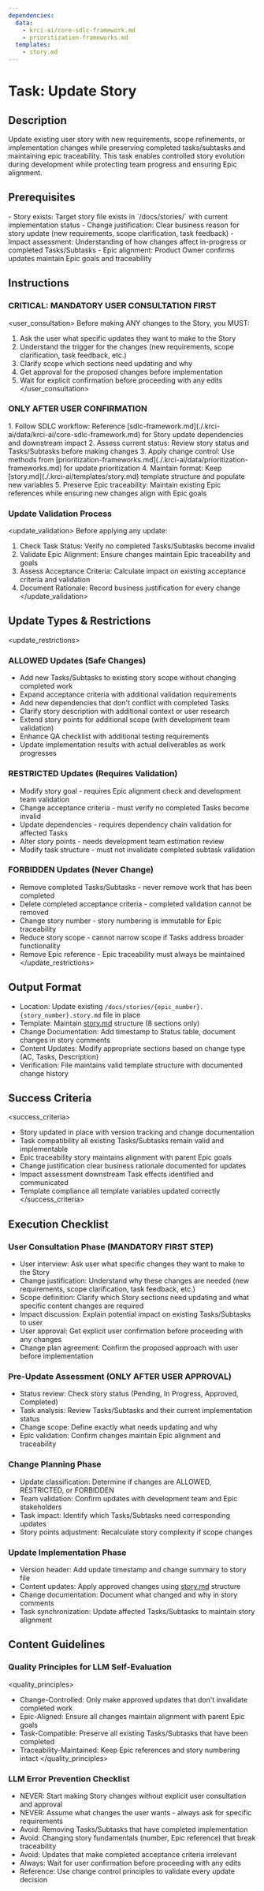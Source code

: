 ```yaml
---
dependencies:
  data:
    - krci-ai/core-sdlc-framework.md
    - prioritization-frameworks.md
  templates:
    - story.md
---
```


# Task: Update Story

## Description

Update existing user story with new requirements, scope refinements, or implementation changes while preserving completed tasks/subtasks and maintaining epic traceability. This task enables controlled story evolution during development while protecting team progress and ensuring Epic alignment.

## Prerequisites

<prerequisites>
- Story exists: Target story file exists in `/docs/stories/` with current implementation status
- Change justification: Clear business reason for story update (new requirements, scope clarification, task feedback)
- Impact assessment: Understanding of how changes affect in-progress or completed Tasks/Subtasks
- Epic alignment: Product Owner confirms updates maintain Epic goals and traceability
</prerequisites>

## Instructions

### CRITICAL: MANDATORY USER CONSULTATION FIRST

<user_consultation>
Before making ANY changes to the Story, you MUST:

1. Ask the user what specific updates they want to make to the Story
2. Understand the trigger for the changes (new requirements, scope clarification, task feedback, etc.)
3. Clarify scope which sections need updating and why
4. Get approval for the proposed changes before implementation
5. Wait for explicit confirmation before proceeding with any edits
</user_consultation>

### ONLY AFTER USER CONFIRMATION

<instructions>
1. Follow SDLC workflow: Reference [sdlc-framework.md](./.krci-ai/data/krci-ai/core-sdlc-framework.md) for Story update dependencies and downstream impact
2. Assess current status: Review story status and Tasks/Subtasks before making changes
3. Apply change control: Use methods from [prioritization-frameworks.md](./.krci-ai/data/prioritization-frameworks.md) for update prioritization
4. Maintain format: Keep [story.md](./.krci-ai/templates/story.md) template structure and populate new variables
5. Preserve Epic traceability: Maintain existing Epic references while ensuring new changes align with Epic goals
</instructions>

### Update Validation Process

<update_validation>
Before applying any update:

1. Check Task Status: Verify no completed Tasks/Subtasks become invalid
2. Validate Epic Alignment: Ensure changes maintain Epic traceability and goals
3. Assess Acceptance Criteria: Calculate impact on existing acceptance criteria and validation
4. Document Rationale: Record business justification for every change
</update_validation>

## Update Types & Restrictions

<update_restrictions>

### ALLOWED Updates (Safe Changes)

- Add new Tasks/Subtasks to existing story scope without changing completed work
- Expand acceptance criteria with additional validation requirements
- Add new dependencies that don't conflict with completed Tasks
- Clarify story description with additional context or user research
- Extend story points for additional scope (with development team validation)
- Enhance QA checklist with additional testing requirements
- Update implementation results with actual deliverables as work progresses

### RESTRICTED Updates (Requires Validation)

- Modify story goal - requires Epic alignment check and development team validation
- Change acceptance criteria - must verify no completed Tasks become invalid
- Update dependencies - requires dependency chain validation for affected Tasks
- Alter story points - needs development team estimation review
- Modify task structure - must not invalidate completed subtask validation

### FORBIDDEN Updates (Never Change)

- Remove completed Tasks/Subtasks - never remove work that has been completed
- Delete completed acceptance criteria - completed validation cannot be removed
- Change story number - story numbering is immutable for Epic traceability
- Reduce story scope - cannot narrow scope if Tasks address broader functionality
- Remove Epic reference - Epic traceability must always be maintained
</update_restrictions>

## Output Format

- Location: Update existing `/docs/stories/{epic_number}.{story_number}.story.md` file in place
- Template: Maintain [story.md](./.krci-ai/templates/story.md) structure (8 sections only)
- Change Documentation: Add timestamp to Status table, document changes in story comments
- Content Updates: Modify appropriate sections based on change type (AC, Tasks, Description)
- Verification: File maintains valid template structure with documented change history

## Success Criteria

<success_criteria>
- Story updated in place with version tracking and change documentation
- Task compatibility all existing Tasks/Subtasks remain valid and implementable
- Epic traceability story maintains alignment with parent Epic goals
- Change justification clear business rationale documented for updates
- Impact assessment downstream Task effects identified and communicated
- Template compliance all template variables updated correctly
</success_criteria>

## Execution Checklist

### User Consultation Phase (MANDATORY FIRST STEP)

- User interview: Ask user what specific changes they want to make to the Story
- Change justification: Understand why these changes are needed (new requirements, scope clarification, task feedback, etc.)
- Scope definition: Clarify which Story sections need updating and what specific content changes are required
- Impact discussion: Explain potential impact on existing Tasks/Subtasks to user
- User approval: Get explicit user confirmation before proceeding with any changes
- Change plan agreement: Confirm the proposed approach with user before implementation

### Pre-Update Assessment (ONLY AFTER USER APPROVAL)

- Status review: Check story status (Pending, In Progress, Approved, Completed)
- Task analysis: Review Tasks/Subtasks and their current implementation status
- Change scope: Define exactly what needs updating and why
- Epic validation: Confirm changes maintain Epic alignment and traceability

### Change Planning Phase

- Update classification: Determine if changes are ALLOWED, RESTRICTED, or FORBIDDEN
- Team validation: Confirm updates with development team and Epic stakeholders
- Task impact: Identify which Tasks/Subtasks need corresponding updates
- Story points adjustment: Recalculate story complexity if scope changes

### Update Implementation Phase

- Version header: Add update timestamp and change summary to story file
- Content updates: Apply approved changes using [story.md](./.krci-ai/templates/story.md) structure
- Change documentation: Document what changed and why in story comments
- Task synchronization: Update affected Tasks/Subtasks to maintain story alignment

## Content Guidelines

### Quality Principles for LLM Self-Evaluation

<quality_principles>
- Change-Controlled: Only make approved updates that don't invalidate completed work
- Epic-Aligned: Ensure all changes maintain alignment with parent Epic goals
- Task-Compatible: Preserve all existing Tasks/Subtasks that have been completed
- Traceability-Maintained: Keep Epic references and story numbering intact
</quality_principles>

### LLM Error Prevention Checklist

- NEVER: Start making Story changes without explicit user consultation and approval
- NEVER: Assume what changes the user wants - always ask for specific requirements
- Avoid: Removing Tasks/Subtasks that have completed implementation
- Avoid: Changing story fundamentals (number, Epic reference) that break traceability
- Avoid: Updates that make completed acceptance criteria irrelevant
- Always: Wait for user confirmation before proceeding with any edits
- Reference: Use change control principles to validate every update decision
